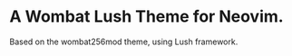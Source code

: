 A Wombat Lush Theme for Neovim.
===============================

Based on the wombat256mod theme, using Lush framework.


